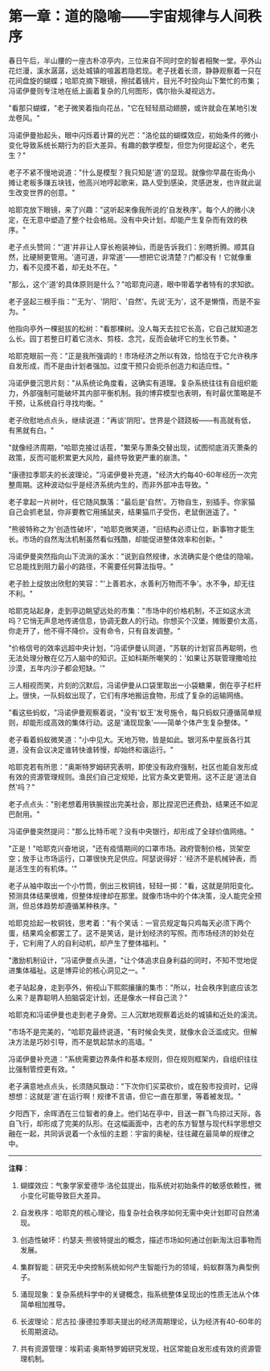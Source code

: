 # 第一章：道的隐喻——宇宙规律与人间秩序

春日午后，半山腰的一座古朴凉亭内，三位来自不同时空的智者相聚一堂。亭外山花烂漫，溪水潺潺，远处城镇的喧嚣若隐若现。老子抚着长须，静静观察着一只在花间盘旋的蝴蝶；哈耶克摘下眼镜，擦拭着镜片，目光不时投向山下繁忙的市集；冯诺伊曼则专注地在纸上画着复杂的几何图形，偶尔抬头凝视远方。

"看那只蝴蝶，"老子微笑着指向花丛，"它在轻轻扇动翅膀，或许就会在某地引发龙卷风。"

冯诺伊曼抬起头，眼中闪烁着计算的光芒："洛伦兹的蝴蝶效应，初始条件的微小变化导致系统长期行为的巨大差异。有趣的数学模型，但您为何提起这个，老先生？"

老子不紧不慢地说道："什么是模型？我只知是'道'的显现。就像你早晨在街角小摊让老板多赚五块钱，他高兴地哼起歌来，路人受到感染，灵感迸发，也许就此诞生改变世界的创意。"

哈耶克放下眼镜，来了兴趣："这听起来像我所说的'自发秩序'。每个人的微小决定，在无意中塑造了整个社会格局。没有中央计划，却能产生复杂而有效的秩序。"

老子点头赞同："'道'并非让人穿长袍装神仙，而是告诉我们：别瞎折腾。顺其自然，比硬掰更管用。'道可道，非常道'——想把它说清楚？门都没有！它就像重力，看不见摸不着，却无处不在。"

"那么，这个'道'的具体原则是什么？"哈耶克问道，眼中带着学者特有的求知欲。

老子竖起三根手指："'无为'、'阴阳'、'自然'。先说'无为'，这不是懒惰，而是不妄为。"

他指向亭外一棵挺拔的松树："看那棵树。没人每天去拉它长高，它自己就知道怎么长。园丁若整日盯着它浇水、剪枝、念咒，反而会破坏它的生长节奏。"

哈耶克眼前一亮："正是我所强调的！市场经济之所以有效，恰恰在于它允许秩序自发形成，而不是由计划者强加。过度干预只会扼杀创造力和适应性。"

冯诺伊曼沉思片刻："从系统论角度看，这确实有道理。复杂系统往往有自组织能力，外部强制可能破坏其内部平衡机制。我的博弈模型也表明，有时最优策略是不干预，让系统自行寻找均衡。"

老子欣慰地点点头，继续说道："再谈'阴阳'。世界是个跷跷板——有高就有低，有黑就有白。"

"就像经济周期，"哈耶克接过话茬，"繁荣与萧条交替出现，试图彻底消灭萧条的政策，反而可能积累更大风险，最终导致更严重的崩溃。"

"康德拉季耶夫的长波理论，"冯诺伊曼补充道，"经济大约每40-60年经历一次完整周期。这种波动似乎是经济系统内生的，而非外部冲击导致。"

老子拿起一片树叶，任它随风飘落："最后是'自然'。万物自生，别插手。你家猫自己会抓老鼠，你非要教它用捕鼠夹，结果猫爪子受伤，老鼠倒逍遥了。"

"熊彼特称之为'创造性破坏'，"哈耶克微笑道，"旧结构必须让位，新事物才能生长。市场的自然淘汰机制虽然看似残酷，却能促进整体效率和创新。"

冯诺伊曼突然指向山下流淌的溪水："说到自然规律，水流确实是个绝佳的隐喻。它总能找到阻力最小的路径，不需要任何算法指导。"

老子脸上绽放出欣慰的笑容："'上善若水，水善利万物而不争'。水不争，却无往不利。"

哈耶克站起身，走到亭边眺望远处的市集："市场中的价格机制，不正如这水流吗？它悄无声息地传递信息，协调无数人的行动。你想买个汉堡，摊贩要价太高，你走开了，他不得不降价。没有命令，只有自发调整。"

"价格信号的效率远超中央计划，"冯诺伊曼认同道，"苏联的计划官员再聪明，也无法处理分散在亿万人脑中的知识。正如科斯所嘲笑的：'如果让苏联管理撒哈拉沙漠，五年内沙子都会短缺。'"

三人相视而笑，片刻的沉默后，冯诺伊曼从口袋里取出一小袋糖果，倒在亭子栏杆上。很快，一队蚂蚁出现了，它们有序地搬运食物，形成了复杂的运输网络。

"看这些蚂蚁，"冯诺伊曼观察着说，"没有'蚁王'发号施令，每只蚂蚁只遵循简单规则，却能形成高效的集体行动。这是'涌现现象'——简单个体产生复杂整体。"

老子看着蚂蚁微笑道："小中见大。天地万物，皆是如此。银河系中星辰各行其道，没有会议决定谁转快谁转慢，却始终和谐运行。"

哈耶克若有所思："奥斯特罗姆研究表明，即使没有政府强制，社区也能自发形成有效的资源管理规则。渔民们自己定规矩，比官方条文更管用。这不正是'道法自然'吗？"

老子点点头："别老想着用铁腕捏出完美社会，那比捏泥巴还费劲，结果还不如泥巴耐用。"

冯诺伊曼突然提问："那么比特币呢？没有中央银行，却形成了全球价值网络。"

"正是！"哈耶克兴奋地说，"还有疫情期间的口罩市场。政府管制价格，货架空空；放手让市场运行，口罩很快充足供应。阿瑟说得好：'经济不是机械钟表，而是活生生的有机体。'"

老子从袖中取出一个小竹筒，倒出三枚铜钱，轻轻一掷："看，这就是阴阳变化。预测具体结果很难，但整体规律却在那里。就像市场中的个体决策，没人能完全预测，但总体趋势却遵循某种秩序。"

哈耶克拾起一枚铜钱，思考着："有个笑话：一官员规定每只鸡每天必须下两个蛋，结果鸡全都罢工了。这不是笑话，是计划经济的写照。而市场经济的妙处在于，它利用了人的自利动机，却产生了整体福利。"

"激励机制设计，"冯诺伊曼点头道，"让个体追求自身利益的同时，不知不觉地促进集体福祉。这是博弈论的核心洞见之一。"

老子站起身，走到亭外，俯视山下熙熙攘攘的集市："所以，社会秩序到底应该怎么来？是靠聪明人拍脑袋定计划，还是像水一样自己流？"

哈耶克和冯诺伊曼也走到老子身旁。三人沉默地观察着远处的城镇和近处的溪流。

"市场不是完美的，"哈耶克最终说道，"有时候会失灵，就像水会泛滥成灾。但解决方法是巧妙引导，而不是筑起禁水的高墙。"

冯诺伊曼补充道："系统需要边界条件和基本规则，但在规则框架内，自组织往往比强制管控更有效。"

老子满意地点点头，长须随风飘动："下次你们买菜砍价，或在股市投资时，记得想想：这就是'道'在运行啊！规律不言语，但它一直在那里，等着被发现。"

夕阳西下，余晖洒在三位智者的身上。他们站在亭中，目送一群飞鸟掠过天际，各自飞行，却形成了完美的队形。在这幅画面中，古老的东方智慧与现代科学思想交融在一起，共同诉说着一个永恒的主题：宇宙的奥秘，往往藏在最简单的规律之中。

---

**注释**：

1. 蝴蝶效应：气象学家爱德华·洛伦兹提出，指系统对初始条件的敏感依赖性，微小变化可能导致巨大差异。

2. 自发秩序：哈耶克的核心理论，指复杂社会秩序如何无需中央计划即可自然涌现。

3. 创造性破坏：约瑟夫·熊彼特提出的概念，描述市场如何通过创新淘汰旧事物而发展。

4. 集群智能：研究无中央控制系统如何产生智能行为的领域，蚂蚁群落为典型例子。

5. 涌现现象：复杂系统科学中的关键概念，指系统整体呈现出的性质无法从个体简单相加推导。

6. 长波理论：尼古拉·康德拉季耶夫提出的经济周期理论，认为经济有40-60年的长周期波动。

7. 共有资源管理：埃莉诺·奥斯特罗姆研究发现，社区常能自发形成有效的资源管理机制。
